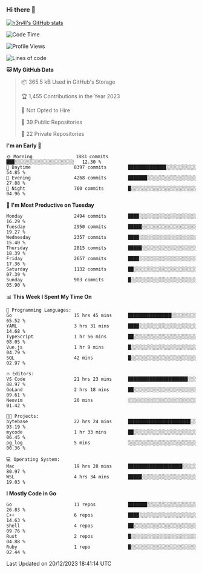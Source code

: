 ### Hi there 👋

[![h3n4l's GitHub stats](https://github-readme-stats.vercel.app/api?username=h3n4l&count_private=true&show_icons=true&theme=radical)](https://github.com/h3n4l/github-readme-stats)

<!--START_SECTION:waka-->
![Code Time](http://img.shields.io/badge/Code%20Time-1%2C802%20hrs%2042%20mins-blue)

![Profile Views](http://img.shields.io/badge/Profile%20Views-1-blue)

![Lines of code](https://img.shields.io/badge/From%20Hello%20World%20I%27ve%20Written-4.0%20million%20lines%20of%20code-blue)

**🐱 My GitHub Data** 

> 📦 365.5 kB Used in GitHub's Storage 
 > 
> 🏆 1,455 Contributions in the Year 2023
 > 
> 🚫 Not Opted to Hire
 > 
> 📜 39 Public Repositories 
 > 
> 🔑 22 Private Repositories 
 > 
**I'm an Early 🐤** 

```text
🌞 Morning                1883 commits        ███░░░░░░░░░░░░░░░░░░░░░░   12.30 % 
🌆 Daytime                8397 commits        ██████████████░░░░░░░░░░░   54.85 % 
🌃 Evening                4268 commits        ███████░░░░░░░░░░░░░░░░░░   27.88 % 
🌙 Night                  760 commits         █░░░░░░░░░░░░░░░░░░░░░░░░   04.96 % 
```
📅 **I'm Most Productive on Tuesday** 

```text
Monday                   2494 commits        ████░░░░░░░░░░░░░░░░░░░░░   16.29 % 
Tuesday                  2950 commits        █████░░░░░░░░░░░░░░░░░░░░   19.27 % 
Wednesday                2357 commits        ████░░░░░░░░░░░░░░░░░░░░░   15.40 % 
Thursday                 2815 commits        █████░░░░░░░░░░░░░░░░░░░░   18.39 % 
Friday                   2657 commits        ████░░░░░░░░░░░░░░░░░░░░░   17.36 % 
Saturday                 1132 commits        ██░░░░░░░░░░░░░░░░░░░░░░░   07.39 % 
Sunday                   903 commits         █░░░░░░░░░░░░░░░░░░░░░░░░   05.90 % 
```


📊 **This Week I Spent My Time On** 

```text
💬 Programming Languages: 
Go                       15 hrs 45 mins      ████████████████░░░░░░░░░   65.52 % 
YAML                     3 hrs 31 mins       ████░░░░░░░░░░░░░░░░░░░░░   14.68 % 
TypeScript               1 hr 56 mins        ██░░░░░░░░░░░░░░░░░░░░░░░   08.05 % 
Vue.js                   1 hr 9 mins         █░░░░░░░░░░░░░░░░░░░░░░░░   04.79 % 
SQL                      42 mins             █░░░░░░░░░░░░░░░░░░░░░░░░   02.97 % 

🔥 Editors: 
VS Code                  21 hrs 23 mins      ██████████████████████░░░   88.97 % 
GoLand                   2 hrs 18 mins       ██░░░░░░░░░░░░░░░░░░░░░░░   09.61 % 
Neovim                   20 mins             ░░░░░░░░░░░░░░░░░░░░░░░░░   01.42 % 

🐱‍💻 Projects: 
bytebase                 22 hrs 24 mins      ███████████████████████░░   93.19 % 
mycode                   1 hr 33 mins        ██░░░░░░░░░░░░░░░░░░░░░░░   06.45 % 
pg_log                   5 mins              ░░░░░░░░░░░░░░░░░░░░░░░░░   00.36 % 

💻 Operating System: 
Mac                      19 hrs 28 mins      ████████████████████░░░░░   80.97 % 
WSL                      4 hrs 34 mins       █████░░░░░░░░░░░░░░░░░░░░   19.03 % 
```

**I Mostly Code in Go** 

```text
Go                       11 repos            ███████░░░░░░░░░░░░░░░░░░   26.83 % 
C++                      6 repos             ████░░░░░░░░░░░░░░░░░░░░░   14.63 % 
Shell                    4 repos             ██░░░░░░░░░░░░░░░░░░░░░░░   09.76 % 
Rust                     2 repos             █░░░░░░░░░░░░░░░░░░░░░░░░   04.88 % 
Ruby                     1 repo              █░░░░░░░░░░░░░░░░░░░░░░░░   02.44 % 
```




 Last Updated on 20/12/2023 18:41:14 UTC
<!--END_SECTION:waka-->

